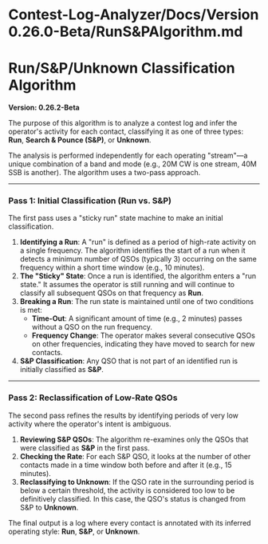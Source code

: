 # Contest-Log-Analyzer/Docs/Version 0.26.0-Beta/RunS&PAlgorithm.md

# Run/S&P/Unknown Classification Algorithm

**Version: 0.26.2-Beta**

The purpose of this algorithm is to analyze a contest log and infer the operator's activity for each contact, classifying it as one of three types: **Run**, **Search & Pounce (S&P)**, or **Unknown**.

The analysis is performed independently for each operating "stream"—a unique combination of a band and mode (e.g., 20M CW is one stream, 40M SSB is another). The algorithm uses a two-pass approach.

---

### Pass 1: Initial Classification (Run vs. S&P)

The first pass uses a "sticky run" state machine to make an initial classification.

1.  **Identifying a Run**: A "run" is defined as a period of high-rate activity on a single frequency. The algorithm identifies the start of a run when it detects a minimum number of QSOs (typically 3) occurring on the same frequency within a short time window (e.g., 10 minutes).
2.  **The "Sticky" State**: Once a run is identified, the algorithm enters a "run state." It assumes the operator is still running and will continue to classify all subsequent QSOs on that frequency as **Run**.
3.  **Breaking a Run**: The run state is maintained until one of two conditions is met:
    * **Time-Out**: A significant amount of time (e.g., 2 minutes) passes without a QSO on the run frequency.
    * **Frequency Change**: The operator makes several consecutive QSOs on other frequencies, indicating they have moved to search for new contacts.
4.  **S&P Classification**: Any QSO that is not part of an identified run is initially classified as **S&P**.

---

### Pass 2: Reclassification of Low-Rate QSOs

The second pass refines the results by identifying periods of very low activity where the operator's intent is ambiguous.

1.  **Reviewing S&P QSOs**: The algorithm re-examines only the QSOs that were classified as **S&P** in the first pass.
2.  **Checking the Rate**: For each S&P QSO, it looks at the number of other contacts made in a time window both before and after it (e.g., 15 minutes).
3.  **Reclassifying to Unknown**: If the QSO rate in the surrounding period is below a certain threshold, the activity is considered too low to be definitively classified. In this case, the QSO's status is changed from S&P to **Unknown**.

The final output is a log where every contact is annotated with its inferred operating style: **Run**, **S&P**, or **Unknown**.